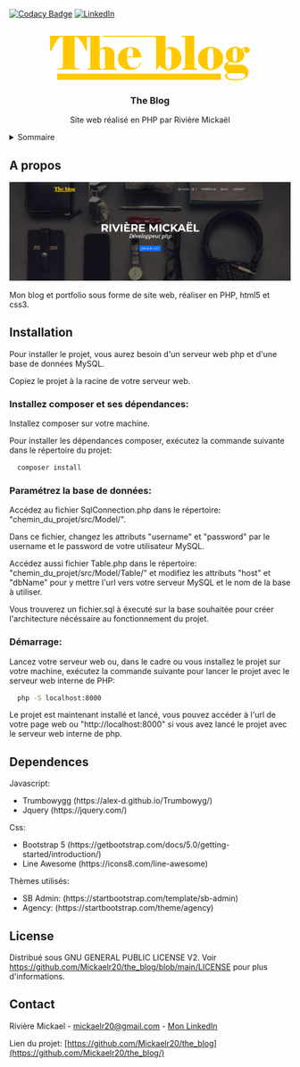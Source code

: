 [![Codacy Badge][codacy-shield]][codacy-url]
[![LinkedIn][linkedin-shield]][linkedin-url]

<!-- PROJECT LOGO -->
<br />
<div align="center">
  <a href="https://github.com/Mickaelr20/the_blog">
    <img src="img/tb-icon-yellow.png" alt="Logo" height="80">
  </a>

  <h3 align="center">The Blog</h3>

  <p align="center">
    Site web réalisé en PHP par Rivière Mickaël
  </p>
</div>

<!-- TABLE OF CONTENTS -->
<details>
  <summary>Sommaire</summary>
  <ol>
    <li><a href="#a-propos">À propos</a></li>
    <li><a href="#installation">Installation</a></li>
    <li><a href="#license">License</a></li>
    <li><a href="#contact">Contact</a></li>
  </ol>
</details>

<!-- A PROPOS -->

## A propos

[![Product Name Screen Shot][product-screenshot]](https://example.com)

Mon blog et portfolio sous forme de site web, réaliser en PHP, html5 et css3.

<!-- GETTING STARTED -->

## Installation

Pour installer le projet, vous aurez besoin d'un serveur web php et d'une base de données MySQL.

Copiez le projet à la racine de votre serveur web.

### Installez composer et ses dépendances:

Installez composer sur votre machine.

Pour installer les dépendances composer, exécutez la commande suivante dans le répertoire du projet:
```sh
  composer install
```

### Paramétrez la base de données:
Accédez au fichier SqlConnection.php dans le répertoire: "chemin_du_projet/src/Model/".

Dans ce fichier, changez les attributs "username" et "password" par le username et le password de votre utilisateur MySQL.

Accédez aussi fichier Table.php dans le répertoire: "chemin_du_projet/src/Model/Table/" et modifiez les attributs "host" et "dbName" pour y mettre l'url vers votre serveur MySQL et le nom de la base à utiliser.

Vous trouverez un fichier.sql à éxecuté sur la base souhaitée pour créer l'architecture nécéssaire au fonctionnement du projet.

### Démarrage:

Lancez votre serveur web ou, dans le cadre ou vous installez le projet sur votre machine, exécutez la commande suivante pour lancer le projet avec le serveur web interne de PHP:
```sh
  php -S localhost:8000
```

Le projet est maintenant installé et lancé, vous pouvez accéder à l'url de votre page web ou "http://localhost:8000" si vous avez lancé le projet avec le serveur web interne de php.

## Dependences

Javascript:
<ul>
    <li>Trumbowygg (https://alex-d.github.io/Trumbowyg/)</li>
    <li>Jquery (https://jquery.com/)</li>
</ul>

Css:
<ul>
    <li>Bootstrap 5 (https://getbootstrap.com/docs/5.0/getting-started/introduction/)</li>
    <li>Line Awesome (https://icons8.com/line-awesome)</li>

</ul>
Thèmes utilisés:
<ul>
    <li>SB Admin: (https://startbootstrap.com/template/sb-admin)</li>
    <li>Agency: (https://startbootstrap.com/theme/agency)</li>
</ul>

<!-- LICENSE -->

## License

Distribué sous GNU GENERAL PUBLIC LICENSE V2. Voir https://github.com/Mickaelr20/the_blog/blob/main/LICENSE pour plus d'informations.

<!-- CONTACT -->

## Contact

Rivière Mickael - mickaelr20@gmail.com - [Mon LinkedIn][linkedin-url]

Lien du projet: [https://github.com/Mickaelr20/the_blog](https://github.com/Mickaelr20/the_blog/)

<!-- MARKDOWN LINKS & IMAGES -->
<!-- https://www.markdownguide.org/basic-syntax/#reference-style-links -->

[codacy-shield]: https://app.codacy.com/project/badge/Grade/2f75d23b061841fabdf2a2a8fa8d29f5
[codacy-url]: https://www.codacy.com/gh/Mickaelr20/the_blog/dashboard?utm_source=github.com&utm_medium=referral&utm_content=Mickaelr20/the_blog&utm_campaign=Badge_Grade
[linkedin-shield]: https://img.shields.io/badge/-LinkedIn-black.svg?logo=linkedin&colorB=555
[linkedin-url]: https://www.linkedin.com/in/mickael-riviere-s/
[product-screenshot]: img/web_home_screenshot.png
